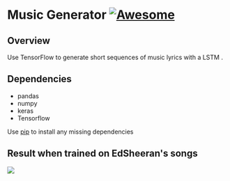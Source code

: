 # Music Generator [![Awesome](https://cdn.rawgit.com/sindresorhus/awesome/d7305f38d29fed78fa85652e3a63e154dd8e8829/media/badge.svg)](https://github.com/sindresorhus/awesome)


## Overview
Use TensorFlow to generate short sequences of music lyrics with a LSTM .

## Dependencies

* pandas
* numpy
* keras
* Tensorflow


Use [pip](https://pypi.python.org/pypi/pip) to install any missing dependencies

## Result when trained on EdSheeran's songs
<img src='songs.jpeg'></img>
